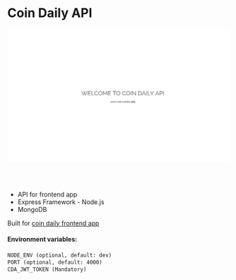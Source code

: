 # Coin Daily API
<kbd>
	<img src="public/screenshot.png">
</kbd>

<br><br>

- API for frontend app
- Express Framework - Node.js
- MongoDB

Built for [coin daily frontend app](https://github.com/Nabil5352/coin-daily)

#### Environment variables:
```
NODE_ENV (optional, default: dev)
PORT (optional, default: 4000)
CDA_JWT_TOKEN (Mandatory)
```